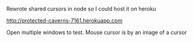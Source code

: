 Rewrote shared cursors in node so I could host it on heroku

http://protected-caverns-7161.herokuapp.com

Open multiple windows to test.  Mouse cursor is by an image of a cursor
